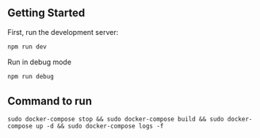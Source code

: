 ## Getting Started

First, run the development server:

```bash
npm run dev
```

Run in debug mode

```bash
npm run debug
```

## Command to run
```sudo docker-compose stop && sudo docker-compose build && sudo docker-compose up -d && sudo docker-compose logs -f```
